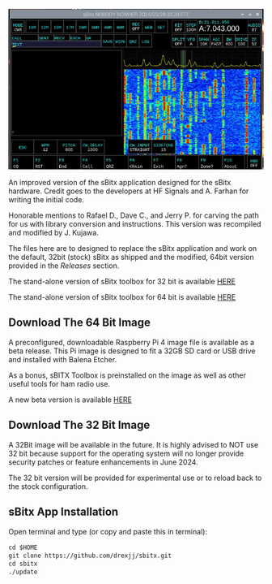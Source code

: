 ![sBitx image](sbitx.JPG)

An improved version of the sBitx application designed for the sBitx hardware. Credit goes to the developers at HF Signals and A. Farhan for writing the initial code. 

Honorable mentions to Rafael D., Dave C., and Jerry P. for carving the path for us with library conversion and instructions. This version was recompiled and modified by J. Kujawa.

The files here are to designed to replace the sBitx application and work on the default, 32bit (stock) sBitx as shipped and the modified, 64bit version provided in the *Releases* section.


The stand-alone version of sBitx toolbox for 32 bit is available [HERE](https://github.com/drexjj/sBITX-toolbox)

The stand-alone version of sBitx toolbox for 64 bit is available [HERE](https://github.com/drexjj/sBITX-toolbox64)



****Download The 64 Bit Image****
-----
A preconfigured, downloadable Raspberry Pi 4 image file is available as a beta release. This Pi image is designed to fit a 32GB SD card or USB drive and installed with Balena Etcher.

As a bonus, sBITX Toolbox is preinstalled on the image as well as other useful tools for ham radio use.

A new beta version is available [HERE](https://github.com/drexjj/sbitx/releases/tag/sBitx-v3.02-64-Bit)


****Download The 32 Bit Image****
-----
A 32Bit image will be available in the future. It is highly advised to NOT use 32 bit because support for the operating system will no longer provide security patches or feature enhancements in June 2024.

The 32 bit version will be provided for experimental use or to reload back to the stock configuration.


sBitx App Installation
-----

Open terminal and type (or copy and paste this in terminal):

```console
cd $HOME
git clone https://github.com/drexjj/sbitx.git
cd sbitx
./update
```
